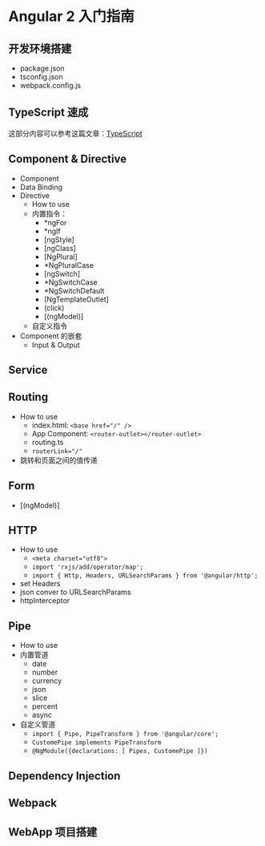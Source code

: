 # Angular 2 入门指南

## 开发环境搭建
* package.json
* tsconfig.json
* webpack.config.js

## TypeScript 速成
这部分内容可以参考这篇文章：[TypeScript](https://github.com/lijiakof/typescript)

## Component & Directive
* Component
* Data Binding
* Directive
    * How to use
    * 内置指令：
        * *ngFor
        * *ngIf
        * [ngStyle]
        * [ngClass]
        * [NgPlural]
        * *NgPluralCase
        * [ngSwitch]
        * *NgSwitchCase
        * *NgSwitchDefault
        * [NgTemplateOutlet]
        * (click)
        * [(ngModel)]
    * 自定义指令
* Component 的嵌套
    * Input & Output

## Service

## Routing
* How to use
    * index.html: `<base href="/" />`
    * App Component: `<router-outlet></router-outlet>`
    * routing.ts
    * `routerLink="/"`
* 跳转和页面之间的值传递

## Form
* [(ngModel)]

## HTTP
* How to use
    * `<meta charset="utf8">`
    * `import 'rxjs/add/operator/map';`
    * `import { Http, Headers, URLSearchParams } from '@angular/http';`
* set Headers
* json conver to URLSearchParams
* httpInterceptor

## Pipe
* How to use
* 内置管道
    * date
    * number
    * currency
    * json
    * slice
    * percent
    * async
* 自定义管道
    * `import { Pipe, PipeTransform } from '@angular/core';`
    * `CustomePipe implements PipeTransform`
    * `@NgModule({declarations: [ Pipes, CustomePipe ]})`

## Dependency Injection

## Webpack

## WebApp 项目搭建
